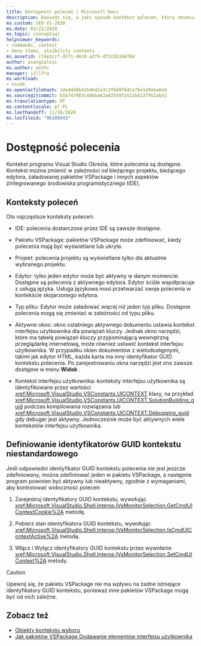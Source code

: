 ```yaml
---
title: Dostępność poleceń | Microsoft Docs
description: Dowiedz się, w jaki sposób kontekst poleceń, który zmienia się w oparciu o bieżący projekt, bieżący edytor i inne czynniki, określa, które polecenia są dostępne w programie Visual Studio.
ms.custom: SEO-VS-2020
ms.date: 03/22/2018
ms.topic: conceptual
helpviewer_keywords:
- commands, context
- menu items, visibility contexts
ms.assetid: c74e3ccf-d771-48c8-a2f9-df323b166784
author: acangialosi
ms.author: anthc
manager: jillfra
ms.workload:
- vssdk
ms.openlocfilehash: 1da4d48b41b4b42a3c3f049f64ca76e1d9eba6eb
ms.sourcegitcommit: b1b747063ce0bba63ad2558fa521b823f952ab51
ms.translationtype: MT
ms.contentlocale: pl-PL
ms.lasthandoff: 11/26/2020
ms.locfileid: "96189943"
---
```

# <a name="command-availability"></a>Dostępność polecenia

Kontekst programu Visual Studio Określa, które polecenia są dostępne. Kontekst można zmienić w zależności od bieżącego projektu, bieżącego edytora, załadowanej pakietów VSPackage i innych aspektów zintegrowanego środowiska programistycznego (IDE).

## <a name="command-contexts"></a>Konteksty poleceń

Oto najczęstsze konteksty poleceń:

- IDE: polecenia dostarczone przez IDE są zawsze dostępne.

- Pakietu VSPackage: pakietów VSPackage może zdefiniować, kiedy polecenia mają być wyświetlane lub ukryte.

- Projekt: polecenia projektu są wyświetlane tylko dla aktualnie wybranego projektu.

- Edytor: tylko jeden edytor może być aktywny w danym momencie. Dostępne są polecenia z aktywnego edytora. Edytor ściśle współpracuje z usługą języka. Usługa językowa musi przetwarzać swoje polecenia w kontekście skojarzonego edytora.

- Typ pliku: Edytor może załadować więcej niż jeden typ pliku. Dostępne polecenia mogą się zmieniać w zależności od typu pliku.

- Aktywne okno: okno ostatniego aktywnego dokumentu ustawia kontekst interfejsu użytkownika dla powiązań kluczy. Jednak okno narzędzi, które ma tabelę powiązań kluczy przypominającą wewnętrzną przeglądarkę internetową, może również ustawić kontekst interfejsu użytkownika. W przypadku okien dokumentów z wielodostępnymi, takimi jak edytor HTML, każda karta ma inny identyfikator GUID kontekstu polecenia. Po zarejestrowaniu okna narzędzi jest ono zawsze dostępne w menu **Widok** .

- Kontekst interfejsu użytkownika: konteksty interfejsu użytkownika są identyfikowane przez wartości <xref:Microsoft.VisualStudio.VSConstants.UICONTEXT> klasy, na przykład <xref:Microsoft.VisualStudio.VSConstants.UICONTEXT.SolutionBuilding_guid> podczas kompilowania rozwiązania lub <xref:Microsoft.VisualStudio.VSConstants.UICONTEXT.Debugging_guid> gdy debuger jest aktywny. Jednocześnie może być aktywnych wiele kontekstów interfejsu użytkownika.

## <a name="define-custom-context-guids"></a>Definiowanie identyfikatorów GUID kontekstu niestandardowego

Jeśli odpowiedni identyfikator GUID kontekstu polecenia nie jest jeszcze zdefiniowany, można zdefiniować jeden w pakietu VSPackage, a następnie program powinien być aktywny lub nieaktywny, zgodnie z wymaganiami, aby kontrolować widoczność poleceń:

1. Zarejestruj identyfikatory GUID kontekstu, wywołując <xref:Microsoft.VisualStudio.Shell.Interop.IVsMonitorSelection.GetCmdUIContextCookie%2A> metodę.

2. Pobierz stan identyfikatora GUID kontekstu, wywołując <xref:Microsoft.VisualStudio.Shell.Interop.IVsMonitorSelection.IsCmdUIContextActive%2A> metodę.

3. Włącz i Wyłącz identyfikatory GUID kontekstu przez wywołanie <xref:Microsoft.VisualStudio.Shell.Interop.IVsMonitorSelection.SetCmdUIContext%2A> metody.

> [!CAUTION]
> Upewnij się, że pakietu VSPackage nie ma wpływu na żadne istniejące identyfikatory GUID kontekstu, ponieważ inne pakietów VSPackage mogą być od nich zależne.

## <a name="see-also"></a>Zobacz też

- [Obiekty kontekstu wyboru](../../extensibility/internals/selection-context-objects.md)
- [Jak pakietów VSPackage Dodawanie elementów interfejsu użytkownika](../../extensibility/internals/how-vspackages-add-user-interface-elements.md)
